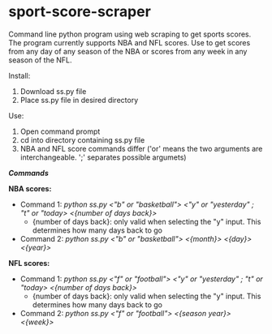 # sport-score-scraper
Command line python program using web scraping to get sports scores.
The program currently supports NBA and NFL scores. Use to get scores from any day of any season of the NBA or scores from any week in any season of the NFL.

Install:
  1. Download ss.py file
  2. Place ss.py file in desired directory

Use:
  1. Open command prompt
  2. cd into directory containing ss.py file
  3. NBA and NFL score commands differ ('or' means the two arguments are interchangeable. ';' separates possible argumets)

***Commands***

**NBA scores:**
  * Command 1: *python ss.py <"b" or "basketball"> <"y" or "yesterday" ; "t" or "today> <{number of days back}>*
    * {number of days back}: only valid when selecting the "y" input. This determines how many days back to go
  * Command 2: *python ss.py <"b" or "basketball"> <{month}> <{day}> <{year}>*

**NFL scores:**
  * Command 1: *python ss.py <"f" or "football"> <"y" or "yesterday" ; "t" or "today> <{number of days back}>*
    * {number of days back}: only valid when selecting the "y" input. This determines how many days back to go
  * Command 2: *python ss.py <"f" or "football"> <{season year}> <{week}>*
